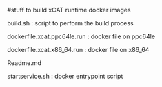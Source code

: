 #stuff to build xCAT runtime docker images

build.sh                                : script to perform the build process

dockerfile.xcat.ppc64le.run             : docker file on ppc64le

dockerfile.xcat.x86_64.run              : docker file on x86_64

Readme.md

startservice.sh                         : docker entrypoint script 
